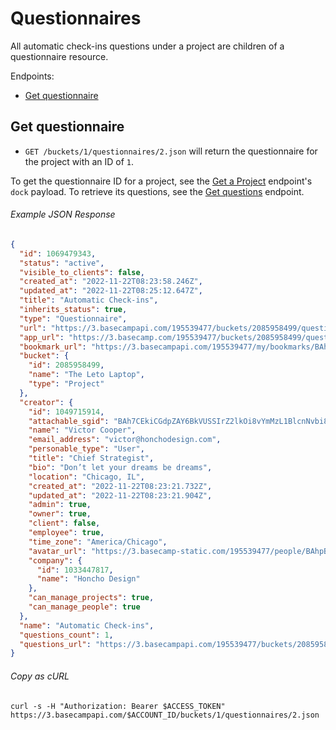 Questionnaires
==============

All automatic check-ins questions under a project are children of a questionnaire resource.

Endpoints:

- [Get questionnaire](#get-questionnaire)

Get questionnaire
-----------------

* `GET /buckets/1/questionnaires/2.json` will return the questionnaire for the project with an ID of `1`.

To get the questionnaire ID for a project, see the [Get a Project][project] endpoint's `dock` payload. To retrieve its questions, see the [Get questions][questions] endpoint.

###### Example JSON Response
<!-- START GET /buckets/1/questionnaires/2.json -->
```json
{
  "id": 1069479343,
  "status": "active",
  "visible_to_clients": false,
  "created_at": "2022-11-22T08:23:58.246Z",
  "updated_at": "2022-11-22T08:25:12.647Z",
  "title": "Automatic Check-ins",
  "inherits_status": true,
  "type": "Questionnaire",
  "url": "https://3.basecampapi.com/195539477/buckets/2085958499/questionnaires/1069479343.json",
  "app_url": "https://3.basecamp.com/195539477/buckets/2085958499/questionnaires/1069479343",
  "bookmark_url": "https://3.basecampapi.com/195539477/my/bookmarks/BAh7CEkiCGdpZAY6BkVUSSIuZ2lkOi8vYmMzL1JlY29yZGluZy8xMDY5NDc5MzQzP2V4cGlyZXNfaW4GOwBUSSIMcHVycG9zZQY7AFRJIg1yZWFkYWJsZQY7AFRJIg9leHBpcmVzX2F0BjsAVDA=--6954f9a736e1acaa2632328b7ff8a9bcda0b1a10.json",
  "bucket": {
    "id": 2085958499,
    "name": "The Leto Laptop",
    "type": "Project"
  },
  "creator": {
    "id": 1049715914,
    "attachable_sgid": "BAh7CEkiCGdpZAY6BkVUSSIrZ2lkOi8vYmMzL1BlcnNvbi8xMDQ5NzE1OTE0P2V4cGlyZXNfaW4GOwBUSSIMcHVycG9zZQY7AFRJIg9hdHRhY2hhYmxlBjsAVEkiD2V4cGlyZXNfYXQGOwBUMA==--ff006accb6e013cca785190fa38f42c091d24f1e",
    "name": "Victor Cooper",
    "email_address": "victor@honchodesign.com",
    "personable_type": "User",
    "title": "Chief Strategist",
    "bio": "Don’t let your dreams be dreams",
    "location": "Chicago, IL",
    "created_at": "2022-11-22T08:23:21.732Z",
    "updated_at": "2022-11-22T08:23:21.904Z",
    "admin": true,
    "owner": true,
    "client": false,
    "employee": true,
    "time_zone": "America/Chicago",
    "avatar_url": "https://3.basecamp-static.com/195539477/people/BAhpBMpkkT4=--5520caeec1845b5090bbfc993ffe8eca8d138e14/avatar?v=1",
    "company": {
      "id": 1033447817,
      "name": "Honcho Design"
    },
    "can_manage_projects": true,
    "can_manage_people": true
  },
  "name": "Automatic Check-ins",
  "questions_count": 1,
  "questions_url": "https://3.basecampapi.com/195539477/buckets/2085958499/questionnaires/1069479343/questions.json"
}
```
<!-- END GET /buckets/1/questionnaires/2.json -->

###### Copy as cURL

``` shell
curl -s -H "Authorization: Bearer $ACCESS_TOKEN" https://3.basecampapi.com/$ACCOUNT_ID/buckets/1/questionnaires/2.json
```

[project]: https://github.com/basecamp/bc3-api/blob/master/sections/projects.md#get-a-project
[questions]: https://github.com/basecamp/bc3-api/blob/master/sections/questions.md#get-questions
